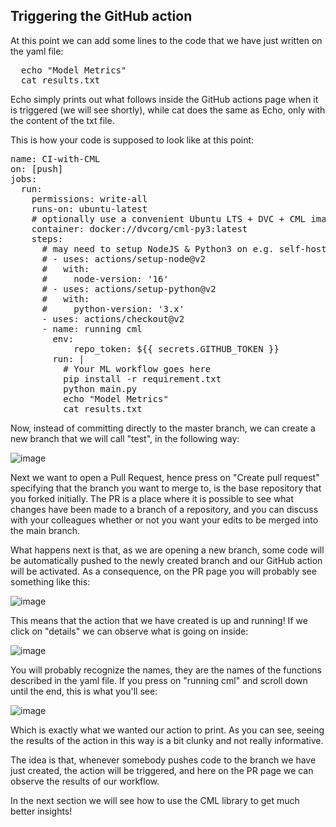 ## Triggering the GitHub action

At this point we can add some lines to the code that we have just written on the yaml file:

<pre class="file" data-filename="workflow.yml" data-target="prepend">
  echo "Model Metrics"
  cat results.txt
</pre>

Echo simply prints out what follows inside the GitHub actions page when it is triggered (we will see shortly), while cat does the same as Echo, only with the content of the txt file.

This is how your code is supposed to look like at this point:

<pre class="file" data-filename="workflow.yml" data-target="prepend">
name: CI-with-CML
on: [push]
jobs:
  run:
    permissions: write-all
    runs-on: ubuntu-latest
    # optionally use a convenient Ubuntu LTS + DVC + CML image
    container: docker://dvcorg/cml-py3:latest
    steps:
      # may need to setup NodeJS & Python3 on e.g. self-hosted
      # - uses: actions/setup-node@v2
      #   with:
      #     node-version: '16'
      # - uses: actions/setup-python@v2
      #   with:
      #     python-version: '3.x'
      - uses: actions/checkout@v2
      - name: running cml
        env:
            repo_token: ${{ secrets.GITHUB_TOKEN }}
        run: |
          # Your ML workflow goes here
          pip install -r requirement.txt
          python main.py
          echo "Model Metrics"
          cat results.txt
</pre>

Now, instead of committing directly to the master branch, we can create a new branch that we will call "test", in the following way:

![image](https://user-images.githubusercontent.com/63954877/166103482-01b975b7-ce24-4cc6-a2b2-8daeac577efc.png)

Next we want to open a Pull Request, hence press on "Create pull request" specifying that the branch you want to merge to, is the base repository that you forked initially.
The PR is a place where it is possible to see what changes have been made to a branch of a repository, and you can discuss with your colleagues whether or not you want your edits to be merged into the main branch. 

What happens next is that, as we are opening a new branch, some code will be automatically pushed to the newly created branch and our GitHub action will be activated. As a consequence, on the PR page you will probably see something like this:

![image](https://user-images.githubusercontent.com/63954877/166104196-c92ddfd9-5ebe-4727-84d7-c138d24feca9.png)

This means that the action that we have created is up and running! If we click on "details" we can observe what is going on inside:

![image](https://user-images.githubusercontent.com/63954877/166104425-195db6d5-f232-4b68-978d-cef9133a447e.png)

You will probably recognize the names, they are the names of the functions described in the yaml file. 
If you press on "running cml" and scroll down until the end, this is what you'll see:

![image](https://user-images.githubusercontent.com/63954877/166104334-00a9a211-3c87-4e33-bfd2-2dcefdf66bd7.png)

Which is exactly what we wanted our action to print. As you can see, seeing the results of the action in this way is a bit clunky and not really informative.

The idea is that, whenever somebody pushes code to the branch we have just created, the action will be triggered, and here on the PR page we can observe the results of our workflow. 

In the next section we will see how to use the CML library to get much better insights!

